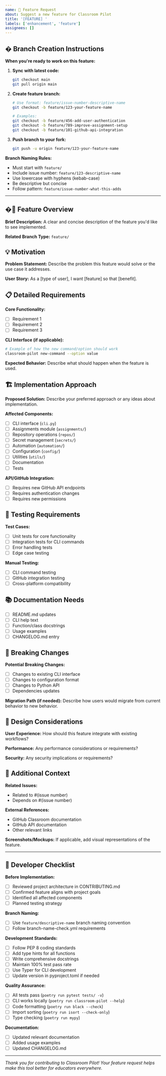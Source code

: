 ```yaml
---
name: 🚀 Feature Request
about: Suggest a new feature for Classroom Pilot
title: '[FEATURE] '
labels: ['enhancement', 'feature']
assignees: []
---
```


## � Branch Creation Instructions

**When you're ready to work on this feature:**

1. **Sync with latest code:**
   ```bash
   git checkout main
   git pull origin main
   ```

2. **Create feature branch:**
   ```bash
   # Use format: feature/issue-number-descriptive-name
   git checkout -b feature/123-your-feature-name
   
   # Examples:
   git checkout -b feature/456-add-user-authentication
   git checkout -b feature/789-improve-assignment-setup
   git checkout -b feature/101-github-api-integration
   ```

3. **Push branch to your fork:**
   ```bash
   git push -u origin feature/123-your-feature-name
   ```

**Branch Naming Rules:**
- Must start with `feature/`
- Include issue number: `feature/123-descriptive-name`
- Use lowercase with hyphens (kebab-case)
- Be descriptive but concise
- Follow pattern: `feature/issue-number-what-this-adds`

---

## �🎯 Feature Overview

**Brief Description:**
A clear and concise description of the feature you'd like to see implemented.

**Related Branch Type:** `feature/`

## 💡 Motivation

**Problem Statement:**
Describe the problem this feature would solve or the use case it addresses.

**User Story:**
As a [type of user], I want [feature] so that [benefit].

## 📋 Detailed Requirements

**Core Functionality:**
- [ ] Requirement 1
- [ ] Requirement 2
- [ ] Requirement 3

**CLI Interface (if applicable):**
```bash
# Example of how the new command/option should work
classroom-pilot new-command --option value
```

**Expected Behavior:**
Describe what should happen when the feature is used.

## 🏗️ Implementation Approach

**Proposed Solution:**
Describe your preferred approach or any ideas about implementation.

**Affected Components:**
- [ ] CLI interface (`cli.py`)
- [ ] Assignments module (`assignments/`)
- [ ] Repository operations (`repos/`)
- [ ] Secret management (`secrets/`)
- [ ] Automation (`automation/`)
- [ ] Configuration (`config/`)
- [ ] Utilities (`utils/`)
- [ ] Documentation
- [ ] Tests

**API/GitHub Integration:**
- [ ] Requires new GitHub API endpoints
- [ ] Requires authentication changes
- [ ] Requires new permissions

## 🧪 Testing Requirements

**Test Cases:**
- [ ] Unit tests for core functionality
- [ ] Integration tests for CLI commands
- [ ] Error handling tests
- [ ] Edge case testing

**Manual Testing:**
- [ ] CLI command testing
- [ ] GitHub integration testing
- [ ] Cross-platform compatibility

## 📚 Documentation Needs

- [ ] README.md updates
- [ ] CLI help text
- [ ] Function/class docstrings
- [ ] Usage examples
- [ ] CHANGELOG.md entry

## 🔄 Breaking Changes

**Potential Breaking Changes:**
- [ ] Changes to existing CLI interface
- [ ] Changes to configuration format
- [ ] Changes to Python API
- [ ] Dependencies updates

**Migration Path (if needed):**
Describe how users would migrate from current behavior to new behavior.

## 🎨 Design Considerations

**User Experience:**
How should this feature integrate with existing workflows?

**Performance:**
Any performance considerations or requirements?

**Security:**
Any security implications or requirements?

## 📖 Additional Context

**Related Issues:**
- Related to #(issue number)
- Depends on #(issue number)

**External References:**
- GitHub Classroom documentation
- GitHub API documentation
- Other relevant links

**Screenshots/Mockups:**
If applicable, add visual representations of the feature.

---

## 📝 Developer Checklist

**Before Implementation:**
- [ ] Reviewed project architecture in CONTRIBUTING.md
- [ ] Confirmed feature aligns with project goals
- [ ] Identified all affected components
- [ ] Planned testing strategy

**Branch Naming:**
- [ ] Use `feature/descriptive-name` branch naming convention
- [ ] Follow branch-name-check.yml requirements

**Development Standards:**
- [ ] Follow PEP 8 coding standards
- [ ] Add type hints for all functions
- [ ] Write comprehensive docstrings
- [ ] Maintain 100% test pass rate
- [ ] Use Typer for CLI development
- [ ] Update version in pyproject.toml if needed

**Quality Assurance:**
- [ ] All tests pass (`poetry run pytest tests/ -v`)
- [ ] CLI works locally (`poetry run classroom-pilot --help`)
- [ ] Code formatting (`poetry run black --check`)
- [ ] Import sorting (`poetry run isort --check-only`)
- [ ] Type checking (`poetry run mypy`)

**Documentation:**
- [ ] Updated relevant documentation
- [ ] Added usage examples
- [ ] Updated CHANGELOG.md

---

*Thank you for contributing to Classroom Pilot! Your feature request helps make this tool better for educators everywhere.*